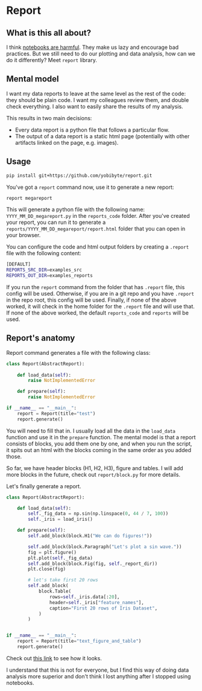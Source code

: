# Report

## What is this all about?

I think [notebooks are harmful](https://yobibyte.github.io/notebooks.html).
They make us lazy and encourage bad practices.
But we still need to do our plotting and data analysis, how can we do it differently?
Meet `report` library.

## Mental model

I want my data reports to leave at the same level as the rest of the code: they should be plain code.
I want my colleagues review them, and double check everything.
I also want to easily share the results of my analysis. 

This results in two main decisions:
- Every data report is a python file that follows a particular flow.
- The output of a data report is a static html page (potentially with other artifacts linked on the page, e.g. images).

## Usage 

```bash
pip install git+https://github.com/yobibyte/report.git
```

You've got a `report` command now, use it to generate a new report:

```bash
report megareport
```

This will generate a python file with the following name: `YYYY_MM_DD_megareport.py` in the `reports_code` folder.
After you've created your report, you can run it to generate a `reports/YYYY_MM_DD_megareport/report.html` folder that you can open in your browser.

You can configure the code and html output folders by creating a `.report` file with the following content:
```bash
[DEFAULT]
REPORTS_SRC_DIR=examples_src
REPORTS_OUT_DIR=examples_reports
```
If you run the `report` command from the folder that has `.report` file, this config will be used. 
Otherwise, if you are in a git repo and you have `.report` in the repo root, this config will be used.
Finally, if none of the above worked, it will check in the home folder for the `.report` file and will use that.
If none of the above worked, the default `reports_code` and `reports` will be used.

## Report's anatomy

Report command generates a file with the following class:
```python
class Report(AbstractReport):
    
    def load_data(self):
        raise NotImplementedError

    def prepare(self):
        raise NotImplementedError

if __name__ == "__main__":
    report = Report(title="test")
    report.generate()
```

You will need to fill that in.
I usually load all the data in the `load_data` function and use it in the `prepare` function.
The mental model is that a report consists of blocks, you add them one by one, and when you run the script, it spits out an html with the blocks
coming in the same order as you added those.

So far, we have header blocks (H1, H2, H3), figure and tables.
I will add more blocks in the future, check out `report/block.py` for more details.

Let's finally generate a report.

```python
class Report(AbstractReport):

    def load_data(self):
        self._fig_data = np.sin(np.linspace(0, 44 / 7, 100))
        self._iris = load_iris()

    def prepare(self):
        self.add_block(block.H1("We can do figures!"))

        self.add_block(block.Paragraph("Let's plot a sin wave."))
        fig = plt.figure()
        plt.plot(self._fig_data)
        self.add_block(block.Fig(fig, self._report_dir))
        plt.close(fig)

        # let's take first 20 rows
        self.add_block(
            block.Table(
                rows=self._iris.data[:20],
                header=self._iris["feature_names"],
                caption="First 20 rows of Iris Dataset",
            )
        )


if __name__ == "__main__":
    report = Report(title="text_figure_and_table")
    report.generate()

```

Check out [this link](https://yobibyte.github.io/report/report.html) to see how it looks.

I understand that this is not for everyone, but I find this way of doing data analysis more superior and don't think I lost anything after I stopped using notebooks.
